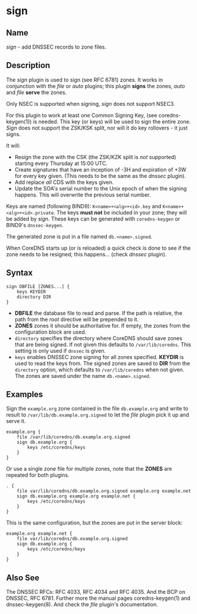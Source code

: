 # sign

## Name

*sign* - add DNSSEC records to zone files.

## Description

The *sign* plugin is used to sign (see RFC 6781) zones. It works in conjunction with the *file* or
*auto* plugins; this plugin **signs** the zones, *auto* and *file* **serve** the zones.

Only NSEC is supported when signing, *sign* does not support NSEC3.

For this plugin to work at least one Common Signing Key, (see coredns-keygen(1)) is needed. This key
(or keys) will be used to sign the entire zone. *Sign* does not support the ZSK/KSK split, nor will
it do key rollovers - it just signs.

It will:

* Resign the zone with the CSK (the ZSK/KZK split is *not* supported) starting every Thursday at
  15:00 UTC.
* Create signatures that have an inception of -3H and expiration of +3W for every key given.
  (This needs to be the same as the *dnssec* plugin).
* Add replace *all* CDS with the keys given.
* Update the SOA's serial number to the Unix epoch of when the signing happens. This will overwrite
  the previous serial number.

Keys are named (following BIND9): `K<name>+<alg>+<id>.key` and `K<name>+<alg>+<id>.private`.
The keys **must not** be included in your zone; they will be added by *sign*. These keys can be
generated with `coredns-keygen` or BIND9's `dnssec-keygen`.

The generated zone is put in a file named `db.<name>.signed`.

When CoreDNS starts up (or is reloaded) a quick check is done to see if the zone needs to be
resigned; this happens... (check *dnssec* plugin).

## Syntax

~~~
sign DBFILE [ZONES...] {
    keys KEYDIR
    directory DIR
}
~~~

* **DBFILE** the database file to read and parse. If the path is relative, the path from the *root*
  directive will be prepended to it.
* **ZONES** zones it should be authoritative for. If empty, the zones from the configuration block
    are used.
* `directory` specifies the directory where CoreDNS should save zones that are being signed. If not
  given this defaults to `/var/lib/coredns`. This setting is only used if `dnssec` is given.
* `keys` enables DNSSEC zone signing for all zones specified. **KEYDIR** is used to read the keys
  from. The signed zones are saved to **DIR** from the `directory` option, which defaults to
  `/var/lib/coredns` when not given. The zones are saved under the name `db.<name>.signed`.

## Examples

Sign the `example.org` zone contained in the file `db.example.org` and write to result to
`/var/lib/db.example.org.signed` to let the *file* plugin pick it up and serve it.

~~~ corefile
example.org {
    file /var/lib/coredns/db.example.org.signed
    sign db.example.org {
        keys /etc/coredns/keys
    }
}
~~~

Or use a single zone file for multiple zones, note that the **ZONES** are repeated for both plugins.

~~~
. {
    file var/lib/coredns/db.example.org.signed example.org example.net
    sign db.example.org example.org example.net {
        keys /etc/coredns/keys
    }
}
~~~

This is the same configuration, but the zones are put in the server block:
~~~
example.org example.net {
    file var/lib/coredns/db.example.org.signed
    sign db.example.org {
        keys /etc/coredns/keys
    }
}
~~~

## Also See

The DNSSEC RFCs: RFC 4033, RFC 4034 and RFC 4035. And the BCP on DNSSEC, RFC 6781.
Further more the manual pages coredns-keygen(1) and dnssec-keygen(8). And check the *file* plugin's
documentation.
